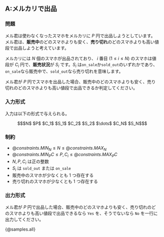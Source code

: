 ## A:メルカリで出品

### 問題
メル君は使わなくなったスマホをメルカリに $P$ 円で出品しようとしています。
メル君は、**販売中**のどのスマホよりも安く、**売り切れ**のどのスマホよりも高い値段で出品しようと考えています。

メルカリには $N$ 個のスマホが出品されており、 $i$ 番目 $(1 \leq i \leq N)$ のスマホは値段が $C_i$ 円で、**販売状況**が $S_i$ です。$S_i$ は`on_sale`か`sold_out`のいずれかであり、`on_sale`なら販売中で、`sold_out`なら売り切れを意味します。

メル君が $P$ 円でスマホを出品した場合、販売中のどのスマホよりも安く、売り切れのどのスマホよりも高い値段で出品できるか判定してください。

### 入力形式

入力は以下の形式で与えられる。

``` math
$N$ $P$
$C_1$ $S_1$
$C_2$ $S_2$
$\dots$
$C_N$ $S_N$
```

### 制約

- ${@constraints.MIN_N} \leq N \leq {@constraints.MAX_N}$
- ${@constraints.MIN_PC} \leq P, C_i \leq {@constraints.MAX_PC}$
- $N, P, C_i$ は正の整数
- $S_i$ は `sold_out` または `on_sale`
- 販売中のスマホが少なくとも 1 つ存在する
- 売り切れのスマホが少なくとも 1 つ存在する

### 出力形式

メル君が $P$ 円で出品した場合、販売中のどのスマホよりも安く、売り切れのどのスマホよりも高い値段で出品できるなら `Yes` を、そうでないなら `No` を一行に出力してください。

{@samples.all}
